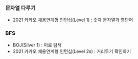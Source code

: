 ### 문자열 다루기
- 2021 카카오 채용연계형 인턴십(Level 1) : 숫자 문자열과 영단어

### BFS
- BOJ(Silver 1) : 미로 탐색
- 2021 카카오 채용연계형 인턴십(Level 2s) : 거리두기 확인하기